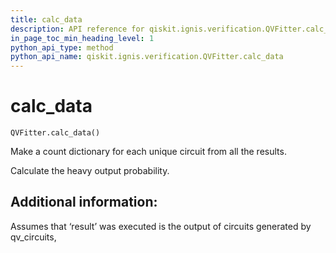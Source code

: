 ```yaml
---
title: calc_data
description: API reference for qiskit.ignis.verification.QVFitter.calc_data
in_page_toc_min_heading_level: 1
python_api_type: method
python_api_name: qiskit.ignis.verification.QVFitter.calc_data
---
```


# calc\_data

<span id="qiskit.ignis.verification.QVFitter.calc_data" />

`QVFitter.calc_data()`

Make a count dictionary for each unique circuit from all the results.

Calculate the heavy output probability.

## Additional information:

Assumes that ‘result’ was executed is the output of circuits generated by qv\_circuits,

